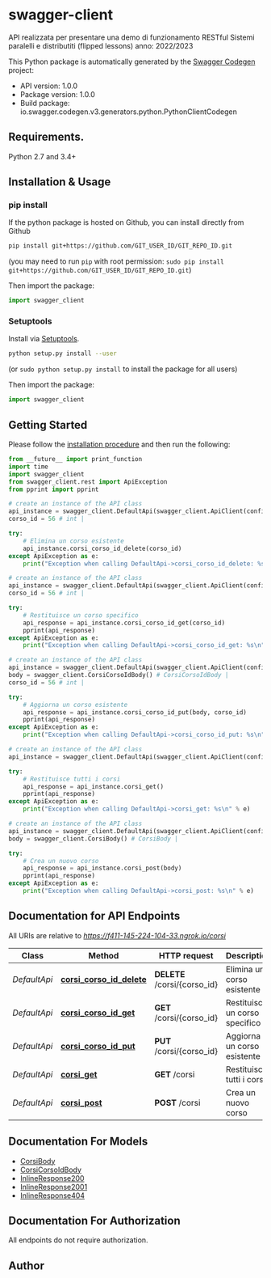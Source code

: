 # swagger-client
API realizzata per presentare una demo di funzionamento RESTful Sistemi paralelli e distributiti (flipped lessons) anno: 2022/2023 

This Python package is automatically generated by the [Swagger Codegen](https://github.com/swagger-api/swagger-codegen) project:

- API version: 1.0.0
- Package version: 1.0.0
- Build package: io.swagger.codegen.v3.generators.python.PythonClientCodegen

## Requirements.

Python 2.7 and 3.4+

## Installation & Usage
### pip install

If the python package is hosted on Github, you can install directly from Github

```sh
pip install git+https://github.com/GIT_USER_ID/GIT_REPO_ID.git
```
(you may need to run `pip` with root permission: `sudo pip install git+https://github.com/GIT_USER_ID/GIT_REPO_ID.git`)

Then import the package:
```python
import swagger_client 
```

### Setuptools

Install via [Setuptools](http://pypi.python.org/pypi/setuptools).

```sh
python setup.py install --user
```
(or `sudo python setup.py install` to install the package for all users)

Then import the package:
```python
import swagger_client
```

## Getting Started

Please follow the [installation procedure](#installation--usage) and then run the following:

```python
from __future__ import print_function
import time
import swagger_client
from swagger_client.rest import ApiException
from pprint import pprint

# create an instance of the API class
api_instance = swagger_client.DefaultApi(swagger_client.ApiClient(configuration))
corso_id = 56 # int | 

try:
    # Elimina un corso esistente
    api_instance.corsi_corso_id_delete(corso_id)
except ApiException as e:
    print("Exception when calling DefaultApi->corsi_corso_id_delete: %s\n" % e)

# create an instance of the API class
api_instance = swagger_client.DefaultApi(swagger_client.ApiClient(configuration))
corso_id = 56 # int | 

try:
    # Restituisce un corso specifico
    api_response = api_instance.corsi_corso_id_get(corso_id)
    pprint(api_response)
except ApiException as e:
    print("Exception when calling DefaultApi->corsi_corso_id_get: %s\n" % e)

# create an instance of the API class
api_instance = swagger_client.DefaultApi(swagger_client.ApiClient(configuration))
body = swagger_client.CorsiCorsoIdBody() # CorsiCorsoIdBody | 
corso_id = 56 # int | 

try:
    # Aggiorna un corso esistente
    api_response = api_instance.corsi_corso_id_put(body, corso_id)
    pprint(api_response)
except ApiException as e:
    print("Exception when calling DefaultApi->corsi_corso_id_put: %s\n" % e)

# create an instance of the API class
api_instance = swagger_client.DefaultApi(swagger_client.ApiClient(configuration))

try:
    # Restituisce tutti i corsi
    api_response = api_instance.corsi_get()
    pprint(api_response)
except ApiException as e:
    print("Exception when calling DefaultApi->corsi_get: %s\n" % e)

# create an instance of the API class
api_instance = swagger_client.DefaultApi(swagger_client.ApiClient(configuration))
body = swagger_client.CorsiBody() # CorsiBody | 

try:
    # Crea un nuovo corso
    api_response = api_instance.corsi_post(body)
    pprint(api_response)
except ApiException as e:
    print("Exception when calling DefaultApi->corsi_post: %s\n" % e)
```

## Documentation for API Endpoints

All URIs are relative to *https://f411-145-224-104-33.ngrok.io/corsi*

Class | Method | HTTP request | Description
------------ | ------------- | ------------- | -------------
*DefaultApi* | [**corsi_corso_id_delete**](docs/DefaultApi.md#corsi_corso_id_delete) | **DELETE** /corsi/{corso_id} | Elimina un corso esistente
*DefaultApi* | [**corsi_corso_id_get**](docs/DefaultApi.md#corsi_corso_id_get) | **GET** /corsi/{corso_id} | Restituisce un corso specifico
*DefaultApi* | [**corsi_corso_id_put**](docs/DefaultApi.md#corsi_corso_id_put) | **PUT** /corsi/{corso_id} | Aggiorna un corso esistente
*DefaultApi* | [**corsi_get**](docs/DefaultApi.md#corsi_get) | **GET** /corsi | Restituisce tutti i corsi
*DefaultApi* | [**corsi_post**](docs/DefaultApi.md#corsi_post) | **POST** /corsi | Crea un nuovo corso

## Documentation For Models

 - [CorsiBody](docs/CorsiBody.md)
 - [CorsiCorsoIdBody](docs/CorsiCorsoIdBody.md)
 - [InlineResponse200](docs/InlineResponse200.md)
 - [InlineResponse2001](docs/InlineResponse2001.md)
 - [InlineResponse404](docs/InlineResponse404.md)

## Documentation For Authorization

 All endpoints do not require authorization.


## Author


